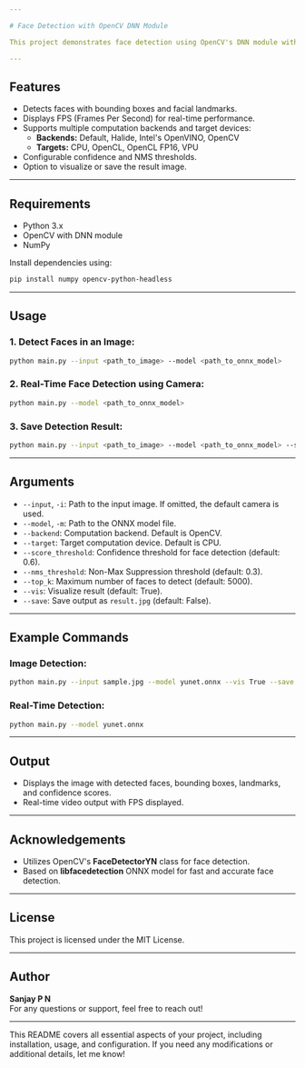 ```yaml
---

# Face Detection with OpenCV DNN Module

This project demonstrates face detection using OpenCV's DNN module with the **libfacedetection** model. It supports both image and real-time video input using ONNX models, offering high-speed inference with various computation backends.

---
```


## Features
- Detects faces with bounding boxes and facial landmarks.
- Displays FPS (Frames Per Second) for real-time performance.
- Supports multiple computation backends and target devices:
  - **Backends:** Default, Halide, Intel's OpenVINO, OpenCV
  - **Targets:** CPU, OpenCL, OpenCL FP16, VPU
- Configurable confidence and NMS thresholds.
- Option to visualize or save the result image.

---

## Requirements
- Python 3.x
- OpenCV with DNN module
- NumPy

Install dependencies using:
```bash
pip install numpy opencv-python-headless
```

---

## Usage
### 1. Detect Faces in an Image:
```bash
python main.py --input <path_to_image> --model <path_to_onnx_model>
```

### 2. Real-Time Face Detection using Camera:
```bash
python main.py --model <path_to_onnx_model>
```

### 3. Save Detection Result:
```bash
python main.py --input <path_to_image> --model <path_to_onnx_model> --save True
```

---

## Arguments
- `--input`, `-i`: Path to the input image. If omitted, the default camera is used.
- `--model`, `-m`: Path to the ONNX model file.
- `--backend`: Computation backend. Default is OpenCV.
- `--target`: Target computation device. Default is CPU.
- `--score_threshold`: Confidence threshold for face detection (default: 0.6).
- `--nms_threshold`: Non-Max Suppression threshold (default: 0.3).
- `--top_k`: Maximum number of faces to detect (default: 5000).
- `--vis`: Visualize result (default: True).
- `--save`: Save output as `result.jpg` (default: False).

---

## Example Commands
### Image Detection:
```bash
python main.py --input sample.jpg --model yunet.onnx --vis True --save True
```

### Real-Time Detection:
```bash
python main.py --model yunet.onnx
```

---

## Output
- Displays the image with detected faces, bounding boxes, landmarks, and confidence scores.
- Real-time video output with FPS displayed.

---

## Acknowledgements
- Utilizes OpenCV's **FaceDetectorYN** class for face detection.
- Based on **libfacedetection** ONNX model for fast and accurate face detection.

---

## License
This project is licensed under the MIT License.

---

## Author
**Sanjay P N**  
For any questions or support, feel free to reach out!

---

This README covers all essential aspects of your project, including installation, usage, and configuration. If you need any modifications or additional details, let me know!
